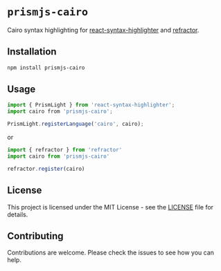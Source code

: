# `prismjs-cairo`

Cairo syntax highlighting for [react-syntax-highlighter](https://github.com/react-syntax-highlighter/react-syntax-highlighter#readme) and [refractor](https://github.com/wooorm/refractor#readme).

## Installation

```bash
npm install prismjs-cairo
```

## Usage

```javascript
import { PrismLight } from 'react-syntax-highlighter';
import cairo from 'prismjs-cairo';

PrismLight.registerLanguage('cairo', cairo);
```
or
```javascript
import { refractor } from 'refractor'
import cairo from 'prismjs-cairo'

refractor.register(cairo)
```


## License

This project is licensed under the MIT License - see the [LICENSE](LICENSE) file for details.

## Contributing

Contributions are welcome. Please check the issues to see how you can help.
